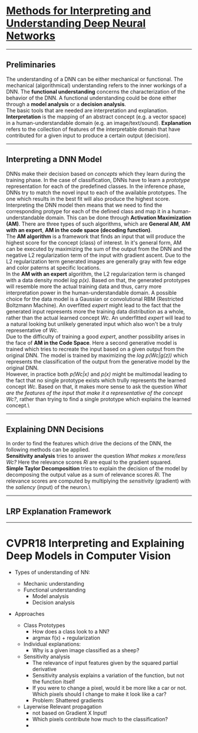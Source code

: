 # [Methods for Interpreting and Understanding Deep Neural Networks](https://arxiv.org/abs/1706.07979)
***
## Preliminaries
The understanding of a DNN can be either mechanical or functional. The mechanical (algorithmical) understanding refers to the inner workings of a DNN. The **functional understanding** concerns the characterization of the behavior of the DNN. A functional understanding could be done either through a **model analysis** or a **decision analysis**.\
The basic tools that are needed are interpretation and explanation. **Interpretation** is the mapping of an abstract concept (e.g. a vector space) in a human-understandable domain (e.g. an image/text/sound). **Explanation** refers to the collection of features of the interpretable domain that have contributed for a given input to produce a certain output (decision).
***
## Interpreting a DNN Model
DNNs make their decision based on *concepts* which they learn during the training phase. In the case of classification, DNNs have to learn a *prototype* representation for each of the predefined classes. In the inference phase, DNNs try to match the novel input to each of the available prototypes. The one which results in the best fit will also produce the highest score. Interpreting the DNN model then means that we need to find the corresponding protype for each of the defined class and map it in a human-understandable domain. This can be done through **Activation Maximization (AM)**. There are three types of such algorithms, which are **General AM**, **AM with an expert**, **AM in the code space (decoding function)**.\
The **AM algorithm** is a framework that finds an input that will produce the highest score for the concept (class) of interest. In it's general form, AM can be executed by maximizing the sum of the output from the DNN and the negative L2 regularization term of the input with gradient ascent. Due to the L2 regularization term generated images are generally gray with few edge and color paterns at specific locations.\
In the **AM with an expert** algorithm, the L2 regularization term is changed with a data density model *log p(x)*. Based on that, the generated prototypes will resemble more the actual training data and thus, carry more interpretation power in the human-understandable domain. A possible choice for the data model is a Gaussian or convolutional RBM (Restricted Boltzmann Machine). An overfitted *expert* might lead to the fact that the generated input represents more the training data distribution as a whole, rather than the actual learned concept *Wc*. An underfitted *expert* will lead to a natural looking but unlikely generated input which also won't be a truly representative of *Wc*.\
Due to the difficulty of training a good *expert*, another possibility arises in the face of **AM in the Code Space**. Here a second generative model is trained which tries to recreate the input based on a given output from the original DNN. The model is trained by maximizing the *log p(Wc|g(z))* which represents the classification of the output from the generative model by the original DNN.\
However, in practice both *p(Wc|x)* and *p(x)* might be multimodal leading to the fact that no single prototype exists which trully represents the learned concept *Wc*. Based on that, it makes more sense to ask the question *What are the features of the input that make it a representative of the concept Wc?*, rather than trying to find a single prototype which explains the learned concept.\
***
## **Explaining DNN Decisions**
In order to find the features which drive the decions of the DNN, the following methods can be applied.\
**Sensitivity analysis** tries to answer the question *What makes x more/less Wc?* Here the relevance scores *Ri* are equal to the gradient squared.\
**Simple Taylor Decomposition** tries to explain the decision of the model by decomposing the output value as a sum of relevance scores *Ri*. The relevance scores are computed by multiplying the *sensitivity* (gradient) with the *saliency* (input) of the neuron.\
***
## LRP Explanation Framework


***
# CVPR18 Interpreting and Explaining Deep Models in Computer Vision

- Types of understanding of NN:
    - Mechanic understanding
    - Functional understanding
        - Model analysis
        - Decision analysis

- Approaches
    - Class Prototypes
        - How does a class look to a NN?
        - argmax f(x) + regularization
    - Individual explanations:
        - Why is a given image classified as a sheep?
    - Sensitivity analysis
        - The relevance of input features given by the squared partial derivative
        - Sensitivity analysis explains a variation of the function, but not the function itself
        - If you were to change a pixel, would it be more like a car or not. Which pixels should I change to make it look like a car?
        - Problem: Shattered gradients
    - Layerwise Relevant propagation
        - not based on Gradient X Input!
        - Which pixels contribute how much to the classification?
        - 